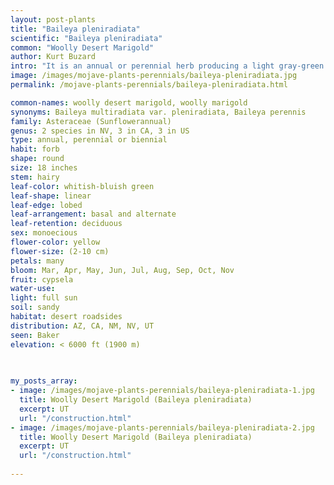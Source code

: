 ```yaml
---
layout: post-plants
title: "Baileya pleniradiata"
scientific: "Baileya pleniradiata"
common: "Woolly Desert Marigold"
author: Kurt Buzard
intro: "It is an annual or perennial herb producing a light gray-green to nearly white woolly branching stem up to half a meter in height. The leaves are up to 8 centimeters long and may split into a few lobes. Each inflorescence is composed of a single flower head which is borne on a peduncle up to 10 centimeters (4 inches) long. The flower head has a center of yellow disc florets surrounded by a fringe of ray florets, sometimes in two or more layers, each bright yellow and up to a centimeter in length. The fruit is a sharply angled achene a few millimeters long."
image: /images/mojave-plants-perennials/baileya-pleniradiata.jpg
permalink: /mojave-plants-perennials/baileya-pleniradiata.html

common-names: woolly desert marigold, woolly marigold
synonyms: Baileya multiradiata var. pleniradiata, Baileya perennis
family: Asteraceae (Sunflowerannual)
genus: 2 species in NV, 3 in CA, 3 in US
type: annual, perennial or biennial
habit: forb
shape: round
size: 18 inches
stem: hairy
leaf-color: whitish-bluish green
leaf-shape: linear
leaf-edge: lobed
leaf-arrangement: basal and alternate
leaf-retention: deciduous
sex: monoecious
flower-color: yellow
flower-size: (2-10 cm)
petals: many 
bloom: Mar, Apr, May, Jun, Jul, Aug, Sep, Oct, Nov
fruit: cypsela
water-use: 
light: full sun
soil: sandy
habitat: desert roadsides
distribution: AZ, CA, NM, NV, UT
seen: Baker
elevation: < 6000 ft (1900 m)
 
   

my_posts_array:
- image: /images/mojave-plants-perennials/baileya-pleniradiata-1.jpg
  title: Woolly Desert Marigold (Baileya pleniradiata)
  excerpt: UT
  url: "/construction.html"
- image: /images/mojave-plants-perennials/baileya-pleniradiata-2.jpg
  title: Woolly Desert Marigold (Baileya pleniradiata)
  excerpt: UT
  url: "/construction.html"
 
---
```

  
  
 <p></p>
  